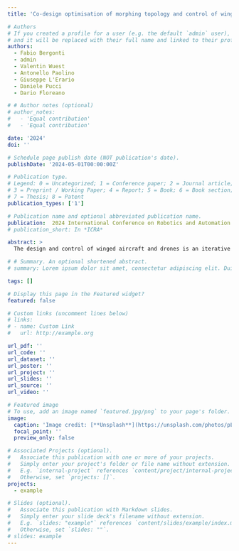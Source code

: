```yaml
---
title: 'Co-design optimisation of morphing topology and control of winged drones'

# Authors
# If you created a profile for a user (e.g. the default `admin` user), write the username (folder name) here
# and it will be replaced with their full name and linked to their profile.
authors:
  - Fabio Bergonti
  - admin 
  - Valentin Wuest
  - Antonello Paolino
  - Giuseppe L'Erario
  - Daniele Pucci
  - Dario Floreano

# # Author notes (optional)
# author_notes:
#   - 'Equal contribution'
#   - 'Equal contribution'

date: '2024'
doi: ''

# Schedule page publish date (NOT publication's date).
publishDate: '2024-05-01T00:00:00Z'

# Publication type.
# Legend: 0 = Uncategorized; 1 = Conference paper; 2 = Journal article;
# 3 = Preprint / Working Paper; 4 = Report; 5 = Book; 6 = Book section;
# 7 = Thesis; 8 = Patent
publication_types: ['1']

# Publication name and optional abbreviated publication name.
publication:  2024 International Conference on Robotics and Automation (ICRA)
# publication_short: In *ICRA*

abstract: > 
  The design and control of winged aircraft and drones is an iterative process aimed at identifying a compromise of mission-specific costs and constraints. When agility is required, shape-shifting (morphing) drones represent an efficient solution. However, morphing drones require the addition of actuated joints that increase the topology and control coupling, making the design process more complex. We propose a co-design optimisation method that assists the engineers by proposing a morphing drone's conceptual design that includes topology, actuation, morphing strategy, and controller parameters. The method consists of applying multi-objective constraint-based optimisation to a multi-body winged drone with trajectory optimisation to solve the motion intelligence problem under diverse flight mission requirements, such as energy consumption and mission completion time. We show that co-designed morphing drones outperform fixed-winged drones in terms of energy efficiency and mission time, suggesting that the proposed co-design method could be a useful addition to the aircraft engineering toolbox.

# # Summary. An optional shortened abstract.
# summary: Lorem ipsum dolor sit amet, consectetur adipiscing elit. Duis posuere tellus ac convallis placerat. Proin tincidunt magna sed ex sollicitudin condimentum.

tags: []

# Display this page in the Featured widget?
featured: false

# Custom links (uncomment lines below)
# links:
# - name: Custom Link
#   url: http://example.org

url_pdf: ''
url_code: ''
url_dataset: ''
url_poster: ''
url_project: ''
url_slides: ''
url_source: ''
url_video: ''

# Featured image
# To use, add an image named `featured.jpg/png` to your page's folder.
image:
  caption: 'Image credit: [**Unsplash**](https://unsplash.com/photos/pLCdAaMFLTE)'
  focal_point: ''
  preview_only: false

# Associated Projects (optional).
#   Associate this publication with one or more of your projects.
#   Simply enter your project's folder or file name without extension.
#   E.g. `internal-project` references `content/project/internal-project/index.md`.
#   Otherwise, set `projects: []`.
projects:
  - example

# Slides (optional).
#   Associate this publication with Markdown slides.
#   Simply enter your slide deck's filename without extension.
#   E.g. `slides: "example"` references `content/slides/example/index.md`.
#   Otherwise, set `slides: ""`.
# slides: example
---
```


<!-- {{% callout note %}}
Click the _Cite_ button above to demo the feature to enable visitors to import publication metadata into their reference management software.
{{% /callout %}}

{{% callout note %}}
Create your slides in Markdown - click the _Slides_ button to check out the example.
{{% /callout %}}

Supplementary notes can be added here, including [code, math, and images](https://wowchemy.com/docs/writing-markdown-latex/). -->
